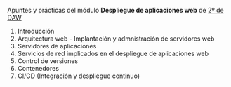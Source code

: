 Apuntes y prácticas del módulo **Despliegue de aplicaciones web** de <u>2º de DAW</u>

1. Introducción
2. Arquitectura web - Implantación y admnistración de servidores web
3. Servidores de aplicaciones
4. Servicios de red implicados en el despliegue de aplicaciones web
5. Control de versiones
6. Contenedores
7. CI/CD (Integración y despliegue continuo)